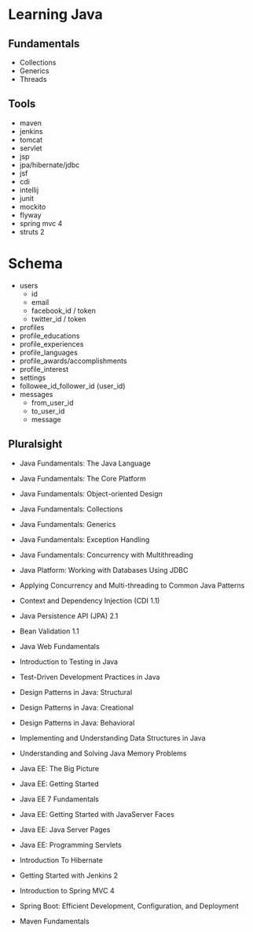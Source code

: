 # Learning Java

## Fundamentals
- Collections
- Generics
- Threads

## Tools
- maven
- jenkins
- tomcat
- servlet
- jsp
- jpa/hibernate/jdbc
- jsf
- cdi
- intellij
- junit
- mockito
- flyway
- spring mvc 4
- struts 2

# Schema
- users
    - id
    - email
    - facebook_id / token
    - twitter_id / token
- profiles
- profile_educations
- profile_experiences
- profile_languages
- profile_awards/accomplishments
- profile_interest
- settings
- followee_id_follower_id (user_id)
- messages
    - from_user_id
    - to_user_id
    - message
    
Pluralsight
----------------------
- Java Fundamentals: The Java Language
- Java Fundamentals: The Core Platform
- Java Fundamentals: Object-oriented Design

- Java Fundamentals: Collections
- Java Fundamentals: Generics
- Java Fundamentals: Exception Handling
- Java Fundamentals: Concurrency with Multithreading

- Java Platform: Working with Databases Using JDBC
- Applying Concurrency and Multi-threading to Common Java Patterns
- Context and Dependency Injection (CDI 1.1)
- Java Persistence API (JPA) 2.1
- Bean Validation 1.1
- Java Web Fundamentals

- Introduction to Testing in Java
- Test-Driven Development Practices in Java
- Design Patterns in Java: Structural
- Design Patterns in Java: Creational
- Design Patterns in Java: Behavioral
- Implementing and Understanding Data Structures in Java
- Understanding and Solving Java Memory Problems

- Java EE: The Big Picture
- Java EE: Getting Started
- Java EE 7 Fundamentals
- Java EE: Getting Started with JavaServer Faces
- Java EE: Java Server Pages
- Java EE: Programming Servlets

- Introduction To Hibernate
- Getting Started with Jenkins 2
- Introduction to Spring MVC 4
- Spring Boot: Efficient Development, Configuration, and Deployment
- Maven Fundamentals